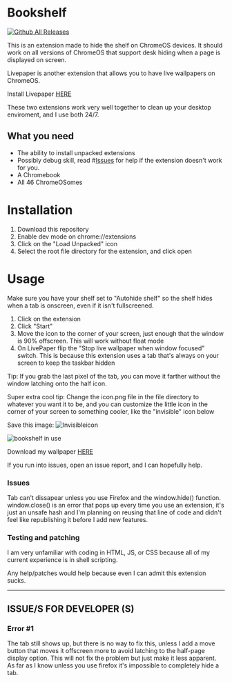 # Bookshelf

[![Github All Releases](https://img.shields.io/github/downloads/grumpyman12601/bookshelf/total.svg)]()



This is an extension made to hide the shelf on ChromeOS devices. It should work on all versions of ChromeOS that support desk hiding when a page is displayed on screen.

Livepaper is another extension that allows you to have live wallpapers on ChromeOS.

Install Livepaper [HERE](https://github.com/supechicken/ChromeOS-LivePaper)

These two extensions work very well together to clean up your desktop enviroment, and I use both 24/7.

## What you need
- The ability to install unpacked extensions
- Possibly debug skill, read #[Issues](https://github.com/grumpyman12601/bookshelf#issues) for help if the extension doesn't work for you.
- A Chromebook
- All 46 ChromeOSomes

# Installation
1. Download this repository
2. Enable dev mode on chrome://extensions
3. Click on the "Load Unpacked" icon
4. Select the root file directory for the extension, and click open

# Usage
Make sure you have your shelf set to "Autohide shelf" so the shelf hides when a tab is onscreen, even if it isn't fullscreened.
1. Click on the extension
2. Click "Start"
3. Move the icon to the corner of your screen, just enough that the window is 90% offscreen. This will work without float mode
4. On LivePaper flip the "Stop live wallpaper when window focused" switch. This is because this extension uses a tab that's always on your screen to keep the taskbar hidden

Tip: If you grab the last pixel of the tab, you can move it farther without the window latching onto the half icon.

Super extra cool tip: Change the icon.png file in the file directory to whatever you want it to be, and you can customize the little icon in the corner of your screen to something cooler, like the "invisible" icon below

Save this image: ![Invisibleicon](https://github.com/grumpyman12601/bookshelf/assets/101584530/f3db1357-bb05-4fed-b6fa-be78c3d4380b)


![bookshelf in use](https://github.com/grumpyman12601/bookshelf/assets/101584530/b001ab54-f868-4738-8ced-e87a7a362919)

Download my wallpaper [HERE](https://www.artstation.com/artwork/GXwZgz)

If you run into issues, open an issue report, and I can hopefully help.

### Issues
Tab can't dissapear unless you use Firefox and the window.hide() function.
window.close() is an error that pops up every time you use an extension, it's just an unsafe hash and I'm planning on reusing that line of code and didn't feel like republishing it before I add new features.

### Testing and patching
I am very unfamiliar with coding in HTML, JS, or CSS because all of my current experience is in shell scripting.

Any help/patches would help because even I can admit this extension sucks.

-------------------------------------------------------------------------------------------------------------------------------------------------------------------------------------
## ISSUE/S FOR DEVELOPER (S)
### Error #1
The tab still shows up, but there is no way to fix this, unless I add a move button that moves it offscreen more to avoid latching to the half-page display option. This will not fix the problem but just make it less apparent. As far as I know unless you use firefox it's impossible to completely hide a tab.
